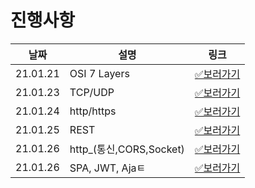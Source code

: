# 진행사항

|날짜|설명|링크|
|------|---|---|
|21.01.21|OSI 7 Layers|[✅보러가기](01.Network\hsh\21.01.21.md)|
|21.01.23|TCP/UDP|[✅보러가기](01.Network\hsh\21.01.23.md)|
|21.01.24|http/https|[✅보러가기](01.Network\hsh\21.01.24.md)|
|21.01.25|REST|[✅보러가기](01.Network\hsh\21.01.25.md)|
|21.01.26|http_(통신,CORS,Socket)|[✅보러가기](01.Network\hsh\21.01.26.md)|
|21.01.26|SPA, JWT, Ajaㅌ|[✅보러가기](01.Network\hsh\21.01.29.md)|

